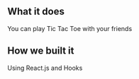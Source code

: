 ## What it does

You can play Tic Tac Toe with your friends

## How we built it

Using React.js and Hooks

